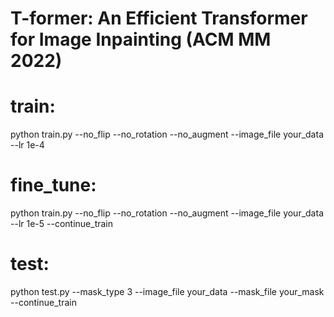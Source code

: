 # T-former: An Efficient Transformer for Image Inpainting (ACM MM 2022)

# train:
python train.py --no_flip --no_rotation --no_augment --image_file your_data --lr 1e-4
# fine_tune:
python train.py --no_flip --no_rotation --no_augment --image_file your_data --lr 1e-5 --continue_train
# test:
python test.py --mask_type 3 --image_file your_data --mask_file your_mask --continue_train
